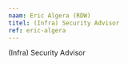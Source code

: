 ```yaml
---
naam: Eric Algera (RDW)
titel: (Infra) Security Advisor
ref: eric-algera
---
```

(Infra) Security Advisor